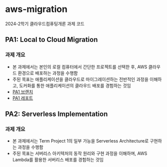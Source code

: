 # aws-migration

2024-2학기 클라우드컴퓨팅개론 과제 코드

## PA1: Local to Cloud Migration

### 과제 개요

- 본 과제에서는 본인의 로컬 컴퓨터에서 간단한 프로젝트를 선택한 후, AWS 클라우드 환경으로 배포하는 과정을 수행함
- 주된 목표는 애플리케이션을 클라우드로 마이그레이션하는 전반적인 과정을 이해하고, 도커화를 통한 애플리케이션의 클라우드 배포를 경험하는 것임
- [PA1 브랜치](https://github.com/yesjuhee/aws-migration)
- [PA1 레포트](https://github.com/yesjuhee/aws-migration/blob/main/report/REPORT.md)

## PA2: Serverless Implementation

### 과제 개요

- 본 과제에서는 Term Project 1의 일부 가능을 Serverless Architecture로 구현하는 과정을 수행함
- 주된 목표는 서버리스 아키텍처의 동작 원리와 구현 과정을 이해하며, AWS Lambda를 활용한 서버리스 배포를 경험하는 것임

